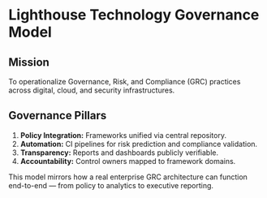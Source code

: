 # Lighthouse Technology Governance Model

## Mission
To operationalize Governance, Risk, and Compliance (GRC) practices across digital, cloud, and security infrastructures.

## Governance Pillars
1. **Policy Integration:** Frameworks unified via central repository.  
2. **Automation:** CI pipelines for risk prediction and compliance validation.  
3. **Transparency:** Reports and dashboards publicly verifiable.  
4. **Accountability:** Control owners mapped to framework domains.  

This model mirrors how a real enterprise GRC architecture can function end-to-end — from policy to analytics to executive reporting.
